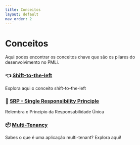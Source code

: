 ```yaml
---
title: Conceitos
layout: default
nav_order: 2
---
```


# Conceitos

Aqui podes encontrar os conceitos chave que são os pilares do desenvolvimento no PMLi.

<div class="grid grid-cols-3 gap-4">
  <div class="card">
    <h3>👈 <a href="./shift-to-the-left.html">Shift-to-the-left</a></h3>
    <p>Explora aqui o conceito shift-to-the-left</p>
  </div>
  <div class="card">
    <h3>🔔 <a href="./srp.html">SRP - Single Responsibility Principle</a></h3>
    <p>Relembra o Príncipio da Responsabilidade Única</p>
  </div>

  <div class="card">
    <h3>📦 <a href="./multitenant.html">Multi-Tenancy</a></h3>
    <p>Sabes o que é uma aplicação multi-tenant? Explora aqui!</p>
  </div>

</div>
